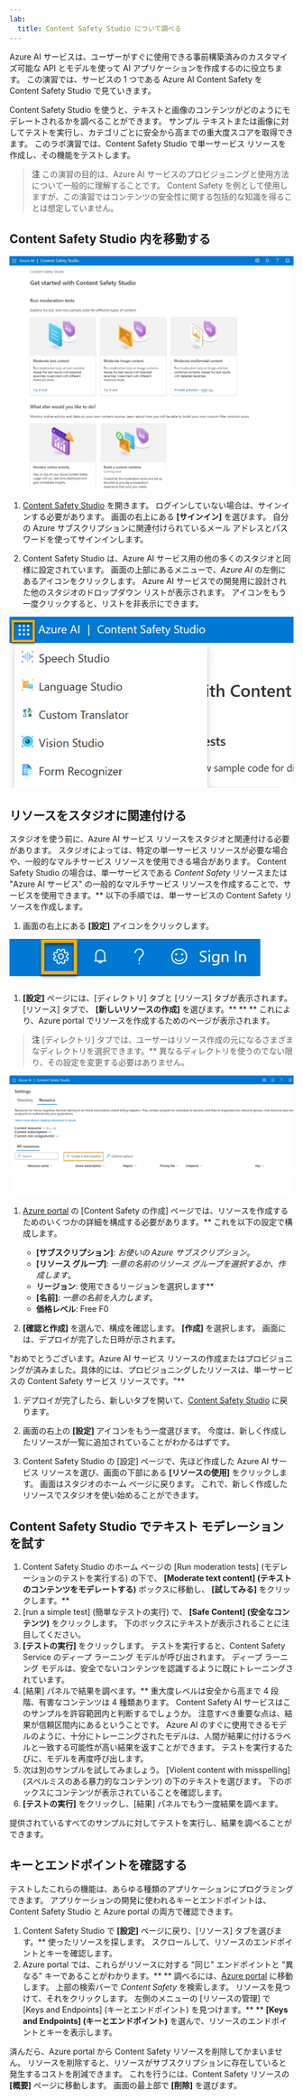 ```yaml
---
lab:
  title: Content Safety Studio について調べる
---
```


Azure AI サービスは、ユーザーがすぐに使用できる事前構築済みのカスタマイズ可能な API とモデルを使って AI アプリケーションを作成するのに役立ちます。 この演習では、サービスの 1 つである Azure AI Content Safety を Content Safety Studio で見ていきます。 

Content Safety Studio を使うと、テキストと画像のコンテンツがどのようにモデレートされるかを調べることができます。 サンプル テキストまたは画像に対してテストを実行し、カテゴリごとに安全から高までの重大度スコアを取得できます。 このラボ演習では、Content Safety Studio で単一サービス リソースを作成し、その機能をテストします。 

> **注** この演習の目的は、Azure AI サービスのプロビジョニングと使用方法について一般的に理解することです。 Content Safety を例として使用しますが、この演習ではコンテンツの安全性に関する包括的な知識を得ることは想定していません。

## Content Safety Studio 内を移動する 

![Content Safety Studio のランディング ページのスクリーンショット。](./media/content-safety/content-safety-getting-started.png)


1. [Content Safety Studio](https://contentsafety.cognitive.azure.com?azure-portal=true) を開きます。 ログインしていない場合は、サインインする必要があります。 画面の右上にある **[サインイン]** を選びます。 自分の Azure サブスクリプションに関連付けられているメール アドレスとパスワードを使ってサインインします。 

1. Content Safety Studio は、Azure AI サービス用の他の多くのスタジオと同様に設定されています。 画面の上部にあるメニューで、*Azure AI* の左側にあるアイコンをクリックします。 Azure AI サービスでの開発用に設計された他のスタジオのドロップダウン リストが表示されます。 アイコンをもう一度クリックすると、リストを非表示にできます。

![他のスタジオに切り替えるトグル選択が開いている Content Safety Studio のメニューのスクリーンショット。](./media/content-safety/studio-toggle-icon.png)  

## リソースをスタジオに関連付ける 

スタジオを使う前に、Azure AI サービス リソースをスタジオと関連付ける必要があります。 スタジオによっては、特定の単一サービス リソースが必要な場合や、一般的なマルチサービス リソースを使用できる場合があります。 Content Safety Studio の場合は、単一サービスである *Content Safety* リソースまたは "Azure AI サービス" の一般的なマルチサービス リソースを作成することで、サービスを使用できます。** 以下の手順では、単一サービスの Content Safety リソースを作成します。 

1. 画面の右上にある **[設定]** アイコンをクリックします。 

![画面の右上の、ベル、疑問符、スマイル アイコンの横にある設定アイコンのスクリーンショット。](./media/content-safety/settings-toggle.png)

1. **[設定]** ページには、[ディレクトリ] タブと [リソース] タブが表示されます。[リソース] タブで、 **[新しいリソースの作成]** を選びます。** ** ** これにより、Azure portal でリソースを作成するためのページが表示されます。

> **注** [ディレクトリ] タブでは、ユーザーはリソース作成の元になるさまざまなディレクトリを選択できます。** 異なるディレクトリを使うのでない限り、その設定を変更する必要はありません。 

![Content Safety Studio の設定ページで [新しいリソースの作成] を選ぶ場所のスクリーンショット。](./media/content-safety/create-new-resource-from-studio.png)

1. [Azure portal](https://portal.azure.com?auzre-portal=true) の [Content Safety の作成] ページでは、リソースを作成するためのいくつかの詳細を構成する必要があります。** これを以下の設定で構成します。
    - **[サブスクリプション]**: *お使いの Azure サブスクリプション*。
    - **[リソース グループ]**: *一意の名前のリソース グループを選択するか、作成します*。
    - **リージョン**: 使用できるリージョンを選択します**
    - **[名前]**: *一意の名前を入力します*。
    - **価格レベル**: Free F0

1. **[確認と作成]** を選んで、構成を確認します。 **[作成]** を選択します。 画面には、デプロイが完了した日時が示されます。 

"おめでとうございます。Azure AI サービス リソースの作成またはプロビジョニングが済みました。具体的には、プロビジョニングしたリソースは、単一サービスの Content Safety サービス リソースです。"**

1. デプロイが完了したら、新しいタブを開いて、[Content Safety Studio](https://contentsafety.cognitive.azure.com?azure-portal=true) に戻ります。 

1. 画面の右上の **[設定]** アイコンをもう一度選びます。 今度は、新しく作成したリソースが一覧に追加されていることがわかるはずです。  

1. Content Safety Studio の [設定] ページで、先ほど作成した Azure AI サービス リソースを選び、画面の下部にある **[リソースの使用]** をクリックします。 画面はスタジオのホーム ページに戻ります。 これで、新しく作成したリソースでスタジオを使い始めることができます。

## Content Safety Studio でテキスト モデレーションを試す

1. Content Safety Studio のホーム ページの [Run moderation tests] (モデレーションのテストを実行する) の下で、 **[Moderate text content] (テキストのコンテンツをモデレートする)** ボックスに移動し、 **[試してみる]** をクリックします。**
1. [run a simple test] (簡単なテストの実行) で、 **[Safe Content] (安全なコンテンツ)** をクリックします。 下のボックスにテキストが表示されることに注目してください。 
1. **[テストの実行]** をクリックします。 テストを実行すると、Content Safety Service のディープ ラーニング モデルが呼び出されます。 ディープ ラーニング モデルは、安全でないコンテンツを認識するように既にトレーニングされています。
1. [結果] パネルで結果を調べます。** 重大度レベルは安全から高まで 4 段階、有害なコンテンツは 4 種類あります。 Content Safety AI サービスはこのサンプルを許容範囲内と判断するでしょうか。 注意すべき重要な点は、結果が信頼区間内にあるということです。 Azure AI のすぐに使用できるモデルのように、十分にトレーニングされたモデルは、人間が結果に付けるラベルと一致する可能性が高い結果を返すことができます。 テストを実行するたびに、モデルを再度呼び出します。 
1. 次は別のサンプルを試してみましょう。 [Violent content with misspelling] (スペルミスのある暴力的なコンテンツ) の下のテキストを選びます。 下のボックスにコンテンツが表示されていることを確認します。
1. **[テストの実行]** をクリックし、[結果] パネルでもう一度結果を調べます。 

提供されているすべてのサンプルに対してテストを実行し、結果を調べることができます。

## キーとエンドポイントを確認する

テストしたこれらの機能は、あらゆる種類のアプリケーションにプログラミングできます。 アプリケーションの開発に使われるキーとエンドポイントは、Content Safety Studio と Azure portal の両方で確認できます。 

1. Content Safety Studio で **[設定]** ページに戻り、[リソース] タブを選びます。** 使ったリソースを探します。 スクロールして、リソースのエンドポイントとキーを確認します。 
1. Azure portal では、これらがリソースに対する "同じ" エンドポイントと "異なる" キーであることがわかります。** ** 調べるには、[Azure portal](https://portal.azure.com?auzre-portal=true) に移動します。 上部の検索バーで *Content Safety* を検索します。 リソースを見つけて、それをクリックします。 左側のメニューの [リソースの管理] で [Keys and Endpoints] (キーとエンドポイント) を見つけます。** ** **[Keys and Endpoints] (キーとエンドポイント)** を選んで、リソースのエンドポイントとキーを表示します。 

済んだら、Azure portal から Content Safety リソースを削除してかまいません。 リソースを削除すると、リソースがサブスクリプションに存在していると発生するコストを削減できます。 これを行うには、Content Safety リソースの **[概要]** ページに移動します。 画面の最上部で **[削除]** を選びます。 
